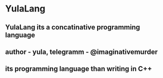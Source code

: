 # YulaLang

## YulaLang its a concatinative programming language

## author - yula, telegramm - @imaginativemurder

## its programming language than writing in C++